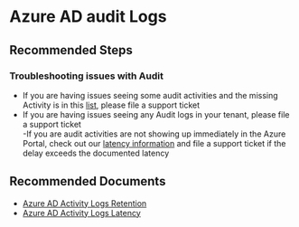 <properties
    pageTitle="Problem with a specific audit log entry"
    description="Azure AD reporting"
    service="microsoft.aad"
    resource="Microsoft_AAD_IAM"
    authors="dhanyahk"
    ms.author="curtand"
    displayOrder=""
    selfHelpType="generic"
    supportTopicIds="32615414"
    resourceTags=""
    productPesIds="16577"
    cloudEnvironments="public"
    	articleId="dfc724e2-d1b1-4ff1-bd23-8d2ce8619466"
	ownershipId="AzureIdentity_ComplianceAndReporting"
/>

# Azure AD audit Logs

## **Recommended Steps**

### **Troubleshooting issues with Audit**

- If you are having issues seeing some audit activities and the missing Activity is in this [list](https://docs.microsoft.com/azure/active-directory/reports-monitoring/reference-audit-activities), please file a support ticket<br>
- If you are having issues seeing any Audit logs in your tenant, please file a support ticket<br>
-If you are audit activities are not showing up immediately in the Azure Portal, check out our [latency information](https://docs.microsoft.com/azure/active-directory/reports-monitoring/reference-reports-latencies) and file a support ticket if the delay exceeds the documented latency

## **Recommended Documents**

- [Azure AD Activity Logs Retention](https://docs.microsoft.com/azure/active-directory/reports-monitoring/reference-reports-data-retention)<br>
- [Azure AD Activity Logs Latency](https://docs.microsoft.com/azure/active-directory/reports-monitoring/reference-reports-latencies)  
